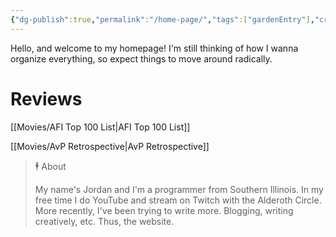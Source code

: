 ```yaml
---
{"dg-publish":true,"permalink":"/home-page/","tags":["gardenEntry"],"created":"2023-11-28","updated":"2023-12-06"}
---
```



Hello, and welcome to my homepage! I'm still thinking of how I wanna organize everything, so expect things to move around radically.

# Reviews

[[Movies/AFI Top 100 List\|AFI Top 100 List]]

[[Movies/AvP Retrospective\|AvP Retrospective]]

> 🕴 About
>
> My name's Jordan and I'm a programmer from Southern Illinois. In my free time I do YouTube and stream on Twitch with the Alderoth Circle. More recently, I've been trying to write more. Blogging, writing creatively, etc. Thus, the website.
